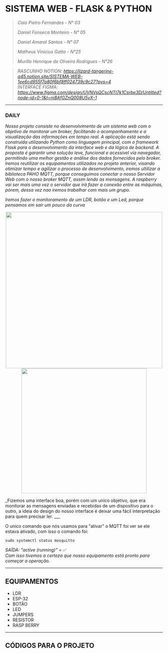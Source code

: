 # SISTEMA WEB - FLASK & PYTHON
> _Caio Pietro Fernandes - N° 03_  
> 
> _Daniel Fonseca Monteiro - N° 05_  
> 
> _Daniel Amaral Santos - N° 07_  
> 
> _Matheus Vinicius Gatto - N°25_  
> 
> _Murillo Henrique de Oliveira Rodrigues - N°26_  
>

> *RASCUNHO NOTION: https://lizard-tangerine-a45.notion.site/SISTEMA-WEB-1ee6cd955f7a80f6bf8ff024739c9c27?pvs=4*    
> *INTERFACE FIGMA: https://www.figma.com/design/UVNVsQCscNTI7k1Csrbe3D/Untitled?node-id=0-1&t=nj8AfGZnQ008U5vX-1*  
___
### DAILY
_Nosso projeto consiste no desenvolvimento de um sistema web com o objetivo de monitorar um broker, facilitando o acompanhamento e a visualização das informações em tempo real. A aplicação está sendo construída utilizando Python como linguagem principal, com o framework Flask para o desenvolvimento da interface web e da lógica de backend. A proposta é garantir uma solução leve, funcional e acessível via navegador, permitindo uma melhor gestão e análise dos dados fornecidos pelo broker._  
_Iremos reutilizar os equipamentos utilizados no projeto anterior, visando otimizar tempo e agilizar o processo de desenvolvimento, iremos ultilizar a biblioteca PAHO MQTT, porque conseguimos conectar o nosso Servidor Web com o nosso broker MQTT, assim lendo as mensagens. A raspberry vai ser mais uma vez o servidor que irá fazer a conexão entre as máquinas, pórem, dessa vez nao iremos trabalhar com mais um grupo._ 

_Iremos fazer o monitoramento de um LDR, botão e um Led, porque pensamos em sair um pouco da curva_
<p align="center">
  <img src="https://github.com/user-attachments/assets/7c48af9d-ef10-4fef-b25f-adedc99b359f" width="500"/>
  <img src="https://github.com/user-attachments/assets/127da00f-8608-4e67-8434-7f57798098c4" width="400"/>
</p>
_Fizemos uma interface boa, porém com um unico objetivo, que era monitorar as mensagens enviadas e recebidas de um dispositivo para o outro, a ideia do design do nosso interface é deixar uma fácil interpretação para quem precisar ler.             
___

O unico comando que nós usamos para "ativar" o MQTT foi ver se ele estava ativado, com isso o comando foi:

```
sudo systemctl status mosquitto   
```
_SAÍDA: "active (running)"_ = ✅   
_Com isso tivemos a certeza que nosso equipamento está pronto para começar a operação._
___
## EQUIPAMENTOS 
- LDR
- ESP-32
- BOTÃO
- LED
- JUMPERS
- RESISTOR
- RASP BERRY
___
## CÓDIGOS PARA O PROJETO

```

```

